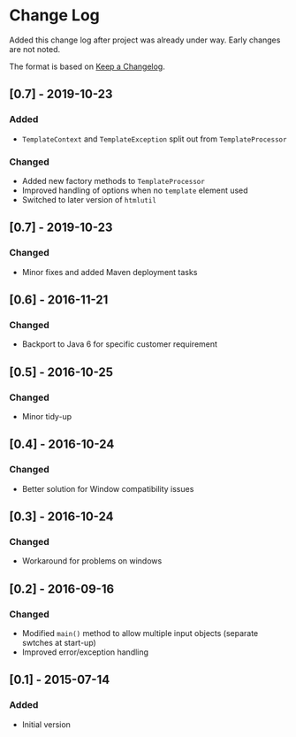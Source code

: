 # Change Log
Added this change log after project was already under way.  Early changes are not noted.

The format is based on [Keep a Changelog](http://keepachangelog.com/).

## [0.7] - 2019-10-23
### Added
- `TemplateContext` and `TemplateException` split out from `TemplateProcessor`
### Changed
- Added new factory methods to `TemplateProcessor`
- Improved handling of options when no `template` element used
- Switched to later version of `htmlutil`

## [0.7] - 2019-10-23
### Changed
- Minor fixes and added Maven deployment tasks

## [0.6] - 2016-11-21
### Changed
- Backport to Java 6 for specific customer requirement

## [0.5] - 2016-10-25
### Changed
- Minor tidy-up

## [0.4] - 2016-10-24
### Changed
- Better solution for Window compatibility issues

## [0.3] - 2016-10-24
### Changed
- Workaround for problems on windows

## [0.2] - 2016-09-16
### Changed
- Modified `main()` method to allow multiple input objects (separate swtches at start-up)
- Improved error/exception handling

## [0.1] - 2015-07-14
### Added
- Initial version
